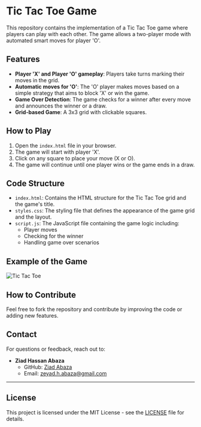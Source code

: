 # Tic Tac Toe Game

This repository contains the implementation of a Tic Tac Toe game where players can play with each other. The game allows a two-player mode with automated smart moves for player 'O'.

## Features

- **Player 'X' and Player 'O' gameplay**: Players take turns marking their moves in the grid.
- **Automatic moves for 'O'**: The 'O' player makes moves based on a simple strategy that aims to block 'X' or win the game.
- **Game Over Detection**: The game checks for a winner after every move and announces the winner or a draw.
- **Grid-based Game**: A 3x3 grid with clickable squares.

## How to Play

1. Open the `index.html` file in your browser.
2. The game will start with player 'X'.
3. Click on any square to place your move (X or O).
4. The game will continue until one player wins or the game ends in a draw.

## Code Structure

- `index.html`: Contains the HTML structure for the Tic Tac Toe grid and the game's title.
- `styles.css`: The styling file that defines the appearance of the game grid and the layout.
- `script.js`: The JavaScript file containing the game logic including:
  - Player moves
  - Checking for the winner
  - Handling game over scenarios

## Example of the Game

![Tic Tac Toe](https://github.com/Ziad-Abaza/tic_tac_toe/blob/main/screenshots/screenshot.jpeg)

## How to Contribute

Feel free to fork the repository and contribute by improving the code or adding new features.

## Contact

For questions or feedback, reach out to:

- **Ziad Hassan Abaza**  
  - GitHub: [Ziad Abaza](https://github.com/Ziad-Abaza)  
  - Email: [zeyad.h.abaza@gmail.com](mailto:zeyad.h.abaza@gmail.com)

---

## License

This project is licensed under the MIT License - see the [LICENSE](LICENSE) file for details.
